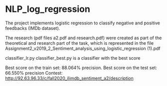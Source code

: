 # NLP_log_regression
The project implements logistic regression to classify negative and positive feedbacks (IMDb dataset).

The research (pdf files a2.pdf and research.pdf) were created as part of the theoretical and research part of the task, which is represented in the file Assignment2_v2019_2_Sentiment_analysis_using_logistic_regression (1).pdf

classifier_lr.py 
classifier_best.py is a classifier with the best score

Best score on the train set: 88.064% precision.
Best score on the test set: 66.550% precision
Contest: http://92.63.96.33/c/fall2020_ilimdb_sentiment_a2/description
